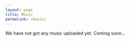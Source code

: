 ```yaml
---
layout: page
title: Music
permalink: /music/
---
```

We have not got any music uploaded yet. Coming soon...
